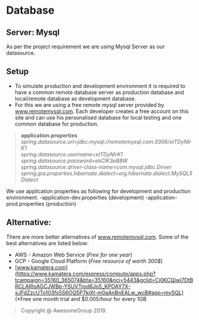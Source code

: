 
# Database
## Server: Mysql
As per the project requirement we are using Mysql Server as our datasource.

## Setup
- To simulate production and development environment it is required to have a common remote database server as production database and local/remote database as development database.
- For this we are using a free remote mysql server provided by www.remotemysql.com. Each developer creates a free account on this site and can use his personalised database for local testing and one common database for production.
>**application.properties**
>*spring.datasource.url=jdbc:mysql://remotemysql.com:3306/xtTDyNlrK1*  
>*spring.datasource.username=xtTDyNlrK1*  
>*spring.datasource.password=ekCIK3eB8W*  
>*spring.datasource.driver-class-name=com.mysql.jdbc.Driver*
>*spring.jpa.properties.hibernate.dialect=org.hibernate.dialect.MySQL5Dialect*

We use application properties as following for development and production environment.
-application-dev.properties (development)
-application-prod.properties (production)

## Alternative:
There are more better alternatives of www.remotemysql.com. Some of the best alternatives are listed below:
+  AWS - Amazon Web Service (*Free for one year*)
+ GCP - Google Cloud Platform (*Free resource of worth 300$*)
+ [www.kamatera.com](https://www.kamatera.com/express/compute/apps.php?tcampaign=35160_365074&bta=35160&nci=5443&gclid=Cj0KCQjwi7DtBRCLARIsAGCJWBp-YSUVTrod6Jo5_KPOAY7X-sJFdZzcUTo103fs5S6OQ5P7kiXt-m0aAnBnEALw_wcB#app=mySQL) (*Free one month trial and $0.005/hour for every 1GB 
>
> Copyright @ AwesomeGroup 2019.
<!--stackedit_data:
eyJoaXN0b3J5IjpbLTIxMDEwNjU4OSwxNDExMDc4ODg3LC0xNz
Y2NTQ1NzA0XX0=
-->